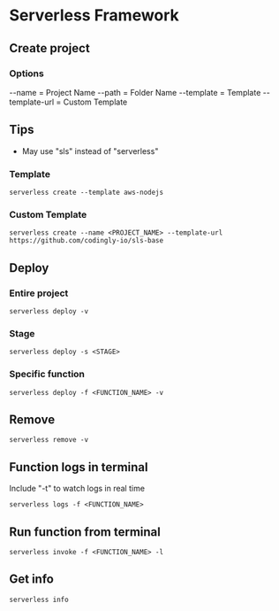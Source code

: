 # Serverless Framework

## Create project
### Options
--name = Project Name
--path = Folder Name
--template = Template
--template-url = Custom Template

## Tips
* May use "sls" instead of "serverless"

### Template
```
serverless create --template aws-nodejs
```

### Custom Template
```
serverless create --name <PROJECT_NAME> --template-url https://github.com/codingly-io/sls-base
```

## Deploy
### Entire project
```
serverless deploy -v
```

### Stage
```
serverless deploy -s <STAGE>
```

### Specific function
```
serverless deploy -f <FUNCTION_NAME> -v
```

## Remove
```
serverless remove -v
```

## Function logs in terminal
Include "-t" to watch logs in real time
```
serverless logs -f <FUNCTION_NAME>
```

## Run function from terminal
```
serverless invoke -f <FUNCTION_NAME> -l
```

## Get info
```
serverless info
```

